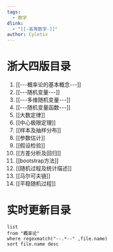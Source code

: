 ```yaml
---
tags:
  - 数学
dlink:
  - "[[-高等数学-]]"
author: Cyletix
---
```

# 浙大四版目录
1. [[---概率论的基本概念---]]
2. [[---随机变量---]]
3. [[---多维随机变量---]]
4. [[---随机变量函数---]]
5. [[大数定律]]
6. [[中心极限定理]]
7. [[样本及抽样分布]]
8. [[参数估计]]
9. [[假设检验]]
10. [[方差分析及回归]]
11. [[bootstrap方法]]
12. [[随机过程及统计描述]]
13. [[马尔可夫链]]
14. [[平稳随机过程]]

# 实时更新目录
```dataview
list 
from "概率论"
where regexmatch("--.*--" ,file.name)
sort file.name desc
```
